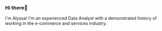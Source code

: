 ### Hi there👋
I'm Alyssa! I'm an experienced Data Analyst with a demonstrated history of working in the e-commerce and services industry.

